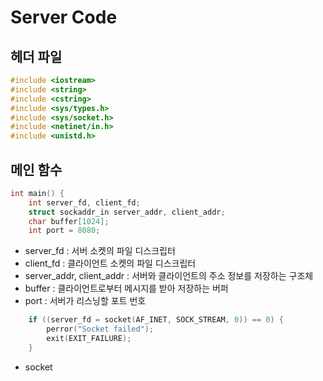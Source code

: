 # Server Code
## 헤더 파일
```cpp
#include <iostream>
#include <string>
#include <cstring>
#include <sys/types.h>
#include <sys/socket.h>
#include <netinet/in.h>
#include <unistd.h>
```

## 메인 함수
```cpp
int main() {
	int server_fd, client_fd;
	struct sockaddr_in server_addr, client_addr;
	char buffer[1024];
	int port = 8080;

```
- server_fd : 서버 소켓의 파일 디스크립터
- client_fd : 클라이언트 소켓의 파일 디스크립터
- server_addr, client_addr : 서버와 클라이언트의 주소 정보를 저장하는 구조체
- buffer : 클라이언트로부터 메시지를 받아 저장하는 버퍼
- port : 서버가 리스닝할 포트 번호
```cpp
	if ((server_fd = socket(AF_INET, SOCK_STREAM, 0)) == 0) {
		perror("Socket failed");
		exit(EXIT_FAILURE);
	}
```
- socket